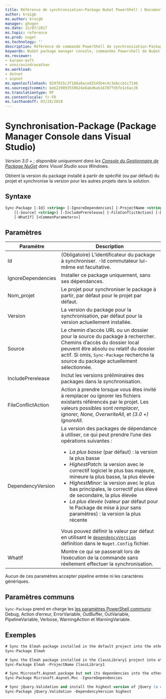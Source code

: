 ```yaml
---
title: Référence de synchronisation-Package NuGet PowerShell | Documents Microsoft
author: kraigb
ms.author: kraigb
manager: ghogen
ms.date: 12/07/2017
ms.topic: reference
ms.prod: nuget
ms.technology: ''
description: Référence de commande PowerShell de synchronisation-Package dans la Console du Gestionnaire de Package NuGet dans Visual Studio.
keywords: NuGet package manager console, commandes Powershell de NuGet, référence NuGet Powershell, synchronisation-Package
ms.reviewer:
- karann-msft
- unniravindranathan
ms.workload:
- dotnet
- aspnet
ms.openlocfilehash: 0297015c3f1b8a8aced2545b4c4c3e6ccb1c7146
ms.sourcegitcommit: beb229893559824e8abd6ab16707fd5fe1c6ac26
ms.translationtype: MT
ms.contentlocale: fr-FR
ms.lasthandoff: 03/28/2018
---
```

# <a name="sync-package-package-manager-console-in-visual-studio"></a>Synchronisation-Package (Package Manager Console dans Visual Studio)

*Version 3.0 + ; disponible uniquement dans les [Console du Gestionnaire de Package NuGet](package-manager-console.md) dans Visual Studio sous Windows.*

Obtient la version du package installé à partir de spécifié (ou par défaut) du projet et synchronise la version pour les autres projets dans la solution.

## <a name="syntax"></a>Syntaxe

```ps
Sync-Package [-Id] <string> [-IgnoreDependencies] [-ProjectName <string>] [[-Version] <string>]
    [[-Source] <string>] [-IncludePrerelease] [-FileConflictAction] [-DependencyVersion]
    [-WhatIf] [<CommonParameters>]
```

## <a name="parameters"></a>Paramètres

| Paramètre | Description |
| --- | --- |
| Id | (Obligatoire) L’identificateur du package à synchroniser. -Id commutateur lui-même est facultative. |
| IgnoreDependencies | Installer ce package uniquement, sans ses dépendances. |
| Nom_projet | Le projet pour synchroniser le package à partir, par défaut pour le projet par défaut. |
| Version | La version du package pour la synchronisation, par défaut pour la version actuellement installée. |
| Source | Le chemin d’accès URL ou un dossier pour la source du package à rechercher. Chemins d’accès du dossier local peuvent être absolu ou relatif du dossier actif. Si omis, `Sync-Package` recherche la source du package actuellement sélectionnée. |
| IncludePrerelease | Inclut les versions préliminaires des packages dans la synchronisation. |
| FileConflictAction | Action à prendre lorsque vous êtes invité à remplacer ou ignorer les fichiers existants référencés par le projet. Les valeurs possibles sont *remplacer, ignorer, None, OverwriteAll*, et *(3.0 +)* *IgnoreAll*. |
| DependencyVersion | La version des packages de dépendance à utiliser, ce qui peut prendre l’une des opérations suivantes :<br/><ul><li>*La plus basse* (par défaut) : la version la plus basse</li><li>*HighestPatch*: la version avec le correctif logiciel le plus bas majeure, mineure la plus basse, la plus élevée</li><li>*HighestMinor*: la version avec le plus bas principales, le correctif plus élevé de secondaire, la plus élevée</li><li>*La plus élevée* (valeur par défaut pour le Package de mise à jour sans paramètres) : la version la plus récente</li></ul>Vous pouvez définir la valeur par défaut en utilisant le [ `dependencyVersion` ](../reference/nuget-config-file.md#config-section) définition dans le `Nuget.Config` fichier. |
| WhatIf | Montre ce qui se passerait lors de l’exécution de la commande sans réellement effectuer la synchronisation. |

Aucun de ces paramètres accepter pipeline entrée ni les caractères génériques.

## <a name="common-parameters"></a>Paramètres communs

`Sync-Package` prend en charge les [les paramètres PowerShell communs](http://go.microsoft.com/fwlink/?LinkID=113216): Debug, Action d’erreur, ErrorVariable, OutBuffer, OutVariable, PipelineVariable, Verbose, WarningAction et WarningVariable.

## <a name="examples"></a>Exemples

```ps
# Sync the Elmah package installed in the default project into the other projects in the solution
Sync-Package Elmah

# Sync the Elmah package installed in the ClassLibrary1 project into other projects in the solution
Sync-Package Elmah -ProjectName ClassLibrary1

# Sync Microsoft.Aspnet.package but not its dependencies into the other projects in the solution
Sync-Package Microsoft.Aspnet.Mvc -IgnoreDependencies

# Sync jQuery.Validation and install the highest version of jQuery (a dependency) from the package source    
Sync-Package jQuery.Validation -DependencyVersion highest
```
